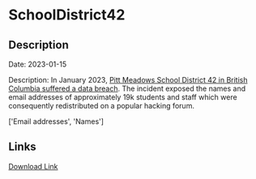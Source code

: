 # SchoolDistrict42

## Description

Date: 2023-01-15

Description:
In January 2023, <a href="https://www.mapleridgenews.com/news/maple-ridge-pitt-meadows-school-district-suffers-massive-data-breach/" target="_blank" rel="noopener">Pitt Meadows School District 42 in British Columbia suffered a data breach</a>. The incident exposed the names and email addresses of approximately 19k students and staff which were consequently redistributed on a popular hacking forum.


['Email addresses', 'Names']

## Links

[Download Link](https://link-to.net/1229997/613.7579790889504/dynamic/?r=aHR0cHM6Ly93d3cubWVkaWFmaXJlLmNvbS92aWV3L2s3OXpIajZZcENHdmliVS9zZDQyLmNhL2ZpbGU=)